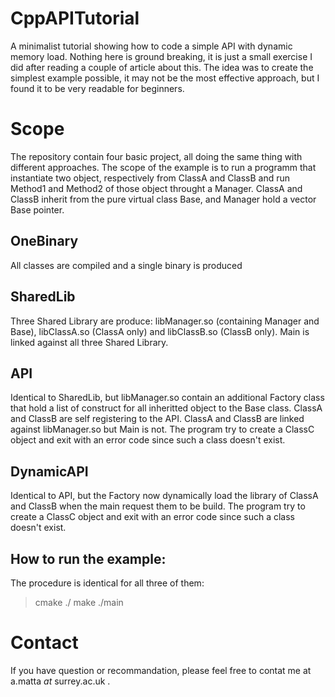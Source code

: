 CppAPITutorial
==============
A minimalist tutorial showing how to code a simple API with dynamic memory load. Nothing here is ground breaking, it is just a small exercise I did after reading a couple of article about this. The idea was to create the simplest example possible, it may not be the most effective approach, but I found it to be very readable for beginners.

# Scope
The repository contain four basic project, all doing the same thing with different approaches. The scope of the example is to run a programm that instantiate two object, respectively from ClassA and ClassB and run Method1 and Method2 of those object throught a Manager. ClassA and ClassB inherit from the pure virtual class Base, and Manager hold a vector Base pointer.

## OneBinary
All classes are compiled and a single binary is produced

## SharedLib
Three Shared Library are produce: libManager.so (containing Manager and Base), libClassA.so (ClassA only) and libClassB.so (ClassB only). Main is linked against all three Shared Library.

## API
Identical to SharedLib, but libManager.so contain an additional Factory class that hold a list of construct for all inheritted object to the Base class. ClassA and ClassB are self registering to the API. ClassA and ClassB are linked against libManager.so but Main is not. The program try to create a ClassC object and exit with an error code since such a class doesn't exist.

## DynamicAPI
Identical to API, but the Factory now dynamically load the library of ClassA and ClassB when the main request them to be build. The program try to create a ClassC object and exit with an error code since such a class doesn't exist.

## How to run the example:
The procedure is identical for all three of them:
> cmake ./
> make
> ./main

# Contact
If you have question or recommandation, please feel free to contat me at a.matta _at_ surrey.ac.uk .
